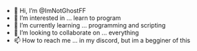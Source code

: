 - 👋 Hi, I’m @ImNotGhostFF
- 👀 I’m interested in ... learn to program
- 🌱 I’m currently learning ... programming and scripting
- 💞️ I’m looking to collaborate on ... everything
- 📫 How to reach me ... in my discord, but im a begginer of this

<!---
ImNotGhostFF/ImNotGhostFF is a ✨ special ✨ repository because its `README.md` (this file) appears on your GitHub profile.
You can click the Preview link to take a look at your changes.
--->
